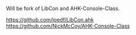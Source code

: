 Will be fork of LibCon and AHK-Console-Class.

https://github.com/joedf/LibCon.ahk  
https://github.com/NickMcCoy/AHK-Console-Class